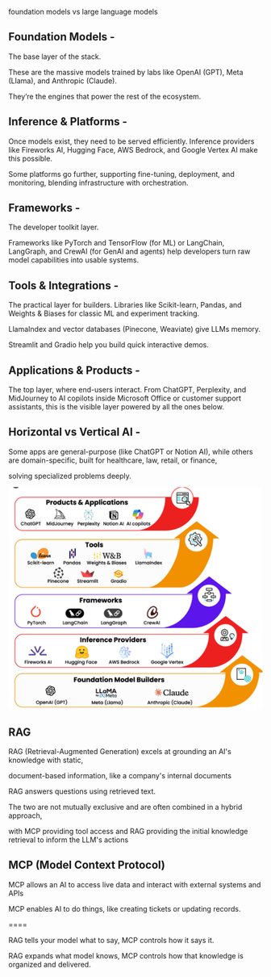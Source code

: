 foundation models vs large language models

## Foundation Models - 
The base layer of the stack. 

These are the massive models trained by labs like OpenAI (GPT), Meta (Llama), and Anthropic (Claude). 

They’re the engines that power the rest of the ecosystem.

## Inference & Platforms -
Once models exist, they need to be served efficiently. 
Inference providers like Fireworks AI, Hugging Face, AWS Bedrock, and Google Vertex AI make this possible. 

Some platforms go further, supporting fine-tuning, deployment, and monitoring, blending infrastructure with orchestration.

## Frameworks - 
The developer toolkit layer. 

Frameworks like PyTorch and TensorFlow (for ML) or LangChain, LangGraph, and CrewAI (for GenAI and agents) help developers turn raw model capabilities into usable systems.

## Tools & Integrations - 
The practical layer for builders. 
Libraries like Scikit-learn, Pandas, and Weights & Biases for classic ML and experiment tracking. 

LlamaIndex and vector databases (Pinecone, Weaviate) give LLMs memory. 

Streamlit and Gradio help you build quick interactive demos.

## Applications & Products - 
The top layer, where end-users interact. 
From ChatGPT, Perplexity, and MidJourney to AI copilots inside Microsoft Office or customer support assistants, this is the visible layer powered by all the ones below.

## Horizontal vs Vertical AI - 
Some apps are general-purpose (like ChatGPT or Notion AI), while others are domain-specific, built for healthcare, law, retail, or finance,

solving specialized problems deeply.

![AI Architecture Diagram](ai_holistic.png)


## RAG

RAG (Retrieval-Augmented Generation) excels at grounding an AI's knowledge with static,

document-based information, like a company's internal documents

RAG answers questions using retrieved text.

The two are not mutually exclusive and are often combined in a hybrid approach, 

with MCP providing tool access and RAG providing the initial knowledge retrieval to inform the LLM's actions

## MCP (Model Context Protocol) 

MCP allows an AI to access live data and interact with external systems and APIs

MCP enables AI to do things, like creating tickets or updating records.


====

RAG tells your model what to say, MCP controls how it says it.

RAG expands what model knows, MCP controls how that knowledge is organized and delivered.


